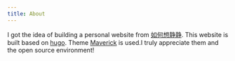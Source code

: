 ```yaml
---
title: About
---
```


I got the idea of building a personal website from [如何想静静](https://yihui.org/cn/2019/07/inner-peace/). This website is built based on [hugo](https://github.com/gohugoio/hugo). Theme [Maverick](https://maverick.canhtran.me/) is used.I truly appreciate them and the open source environment!